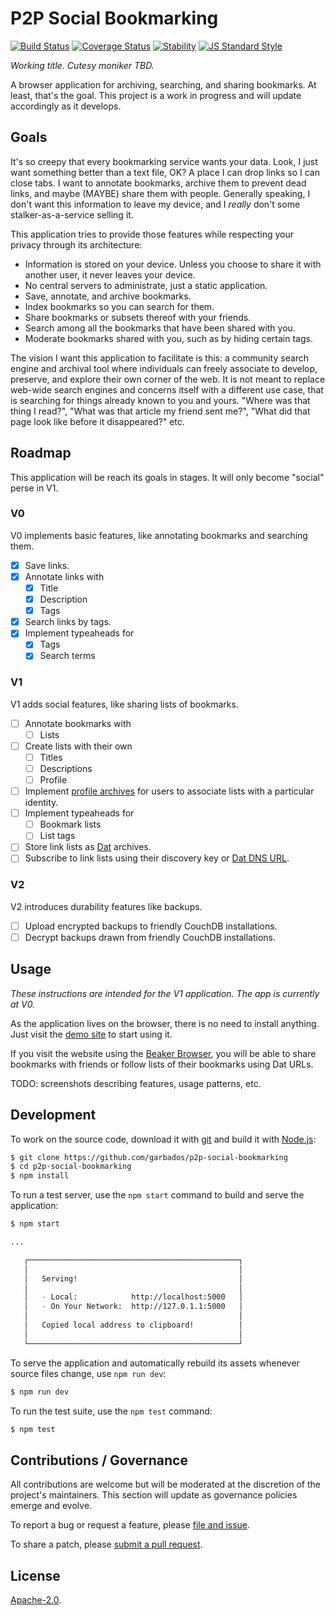 # P2P Social Bookmarking

[![Build Status](https://img.shields.io/travis/garbados/p2p-social-bookmarking/master.svg?style=flat-square)](https://travis-ci.org/garbados/p2p-social-bookmarking)
[![Coverage Status](https://img.shields.io/coveralls/github/garbados/p2p-social-bookmarking/master.svg?style=flat-square)](https://coveralls.io/github/garbados/p2p-social-bookmarking?branch=master)
[![Stability](https://img.shields.io/badge/stability-experimental-orange.svg?style=flat-square)](https://nodejs.org/api/documentation.html#documentation_stability_index)
[![JS Standard Style](https://img.shields.io/badge/code%20style-standard-brightgreen.svg?style=flat-square)](https://github.com/feross/standard)

*Working title. Cutesy moniker TBD.*

A browser application for archiving, searching, and sharing bookmarks. At least, that's the goal. This project is a work in progress and will update accordingly as it develops.

## Goals

It's so creepy that every bookmarking service wants your data. Look, I just want something better than a text file, OK? A place I can drop links so I can close tabs. I want to annotate bookmarks, archive them to prevent dead links, and maybe (MAYBE) share them with people. Generally speaking, I don't want this information to leave my device, and I *really* don't some stalker-as-a-service selling it.

This application tries to provide those features while respecting your privacy through its architecture:

- Information is stored on your device. Unless you choose to share it with another user, it never leaves your device.
- No central servers to administrate, just a static application.
- Save, annotate, and archive bookmarks.
- Index bookmarks so you can search for them.
- Share bookmarks or subsets thereof with your friends.
- Search among all the bookmarks that have been shared with you.
- Moderate bookmarks shared with you, such as by hiding certain tags.

The vision I want this application to facilitate is this: a community search engine and archival tool where individuals can freely associate to develop, preserve, and explore their own corner of the web. It is not meant to replace web-wide search engines and concerns itself with a different use case, that is searching for things already known to you and yours. "Where was that thing I read?", "What was that article my friend sent me?", "What did that page look like before it disappeared?" etc.

## Roadmap

This application will be reach its goals in stages. It will only become "social" perse in V1.

### V0

V0 implements basic features, like annotating bookmarks and searching them.

- [x] Save links.
- [x] Annotate links with 
	- [x] Title
	- [x] Description
	- [x] Tags
- [x] Search links by tags.
- [x] Implement typeaheads for
	- [x] Tags
	- [x] Search terms

### V1

V1 adds social features, like sharing lists of bookmarks.

- [ ] Annotate bookmarks with
	- [ ] Lists
- [ ] Create lists with their own
	- [ ] Titles
	- [ ] Descriptions
	- [ ] Profile
- [ ] Implement [profile archives](https://github.com/beakerbrowser/beaker/wiki/Dat-Library-and-User-profiles#profile-archives) for users to associate lists with a particular identity.
- [ ] Implement typeaheads for
	- [ ] Bookmark lists
	- [ ] List tags
- [ ] Store link lists as [Dat](https://datproject.org/) archives.
- [ ] Subscribe to link lists using their discovery key or [Dat DNS URL](https://www.datprotocol.com/deps/0005-dns/).

### V2

V2 introduces durability features like backups.

- [ ] Upload encrypted backups to friendly CouchDB installations.
- [ ] Decrypt backups drawn from friendly CouchDB installations.

## Usage

*These instructions are intended for the V1 application. The app is currently at V0.*

As the application lives on the browser, there is no need to install anything. Just visit the [demo site](https://garbados.github.io/p2p-social-bookmarking/#/) to start using it.

If you visit the website using the [Beaker Browser](https://beakerbrowser.com/), you will be able to share bookmarks with friends or follow lists of their bookmarks using Dat URLs.

TODO: screenshots describing features, usage patterns, etc.

## Development

To work on the source code, download it with [git](https://git-scm.com/) and build it with [Node.js](https://nodejs.org/en/):

```bash
$ git clone https://github.com/garbados/p2p-social-bookmarking
$ cd p2p-social-bookmarking
$ npm install
```

To run a test server, use the `npm start` command to build and serve the application:

```bash
$ npm start

...

   ┌───────────────────────────────────────────────┐
   │                                               │
   │   Serving!                                    │
   │                                               │
   │   - Local:            http://localhost:5000   │
   │   - On Your Network:  http://127.0.1.1:5000   │
   │                                               │
   │   Copied local address to clipboard!          │
   │                                               │
   └───────────────────────────────────────────────┘
```

To serve the application and automatically rebuild its assets whenever source files change, use `npm run dev`:

```bash
$ npm run dev
```

To run the test suite, use the `npm test` command:

```bash
$ npm test
```

## Contributions / Governance

All contributions are welcome but will be moderated at the discretion of the project's maintainers. This section will update as governance policies emerge and evolve.

To report a bug or request a feature, please [file and issue](https://github.com/garbados/p2p-social-bookmarking/issues).

To share a patch, please [submit a pull request](https://github.com/garbados/p2p-social-bookmarking/pulls).

## License

[Apache-2.0](https://www.apache.org/licenses/LICENSE-2.0). 
